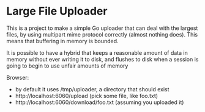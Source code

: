 # Large File Uploader

This is a project to make a simple Go uploader that can deal
with the largest files, by using multipart mime protocol
correctly (almost nothing does).  This means that buffering
in memory is bounded.

It is possible to have a hybrid that keeps a reasonable amount of
data in memory without ever writing it to disk, and flushes
to disk when a session is going to begin to use unfair amounts
of memory


Browser:

* by default it uses /tmp/uploader, a directory that should exist
* http://localhost:6060/upload   (pick some file, like foo.txt)
* http://localhost:6060/download/foo.txt  (assuming you uploaded it)
